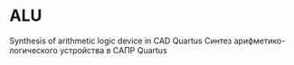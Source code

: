 # ALU
<h>Synthesis of arithmetic logic device in CAD Quartus</h>
<h>Синтез арифметико-логического устройства в САПР Quartus</h>
